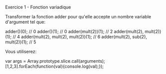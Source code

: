 Exercice 1 - Fonction variadique

Transformer la fonction adder pour qu'elle accepte un nombre variable d'argument tel que:

adder()(0); // 0
adder()(1); // 0
adder(mult(2))(1); // 2
adder(mult(2), mult(2))(1); // 4
adder(mult(2), mult(2), mult(2))(1); // 6
adder(mult(2), sub(2), mult(2))(1); // 5

Vous utiliserez:

var args = Array.prototype.slice.call(arguments);
[1,2,3].forEach(function(val){console.log(val);});
